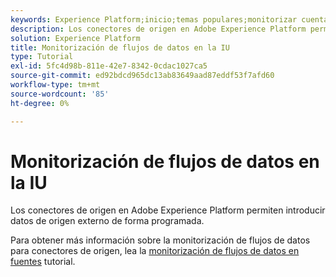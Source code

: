 ```yaml
---
keywords: Experience Platform;inicio;temas populares;monitorizar cuentas;monitorizar flujos de datos;flujos de datos
description: Los conectores de origen en Adobe Experience Platform permiten introducir datos de origen externo de forma programada. Este tutorial proporciona pasos para ver los flujos de datos existentes del espacio de trabajo de fuentes.
solution: Experience Platform
title: Monitorización de flujos de datos en la IU
type: Tutorial
exl-id: 5fc4d98b-811e-42e7-8342-0cdac1027ca5
source-git-commit: ed92bdcd965dc13ab83649aad87eddf53f7afd60
workflow-type: tm+mt
source-wordcount: '85'
ht-degree: 0%

---
```


# Monitorización de flujos de datos en la IU

Los conectores de origen en Adobe Experience Platform permiten introducir datos de origen externo de forma programada.

Para obtener más información sobre la monitorización de flujos de datos para conectores de origen, lea la [monitorización de flujos de datos en fuentes](../../../dataflows/ui/monitor-sources.md) tutorial.
